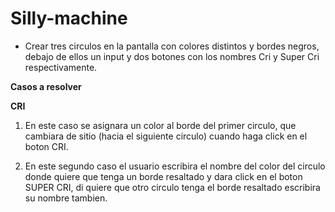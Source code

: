# Silly-machine

+ Crear tres circulos en la pantalla con colores  distintos y bordes negros, debajo de ellos un input y dos botones con los nombres Cri y Super Cri respectivamente.

**Casos a resolver**

**CRI**

1. En este caso se asignara un color al borde del primer circulo, que cambiara de sitio (hacia el siguiente circulo) cuando haga click en el boton CRI.

2. En este segundo caso el usuario escribira el nombre del color del circulo donde quiere que tenga un borde resaltado y dara click en el boton SUPER CRI, di quiere que otro circulo tenga el borde resaltado escribira su nombre tambien.
